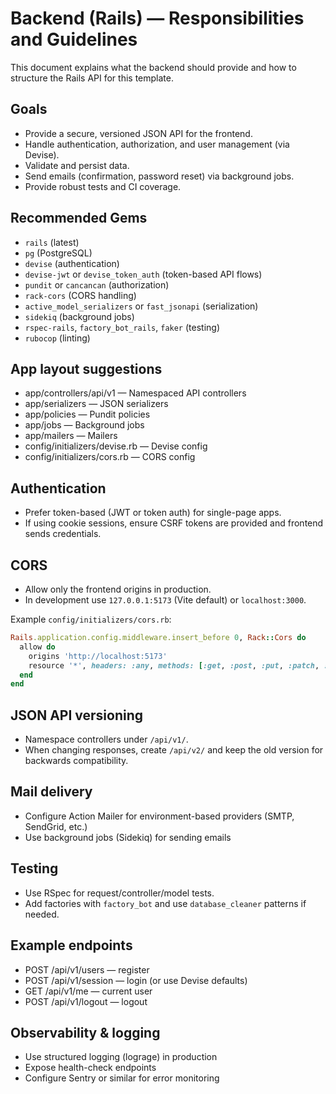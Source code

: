 # Backend (Rails) — Responsibilities and Guidelines

This document explains what the backend should provide and how to structure the Rails API for this template.

## Goals

- Provide a secure, versioned JSON API for the frontend.
- Handle authentication, authorization, and user management (via Devise).
- Validate and persist data.
- Send emails (confirmation, password reset) via background jobs.
- Provide robust tests and CI coverage.

## Recommended Gems

- `rails` (latest)
- `pg` (PostgreSQL)
- `devise` (authentication)
- `devise-jwt` or `devise_token_auth` (token-based API flows)
- `pundit` or `cancancan` (authorization)
- `rack-cors` (CORS handling)
- `active_model_serializers` or `fast_jsonapi` (serialization)
- `sidekiq` (background jobs)
- `rspec-rails`, `factory_bot_rails`, `faker` (testing)
- `rubocop` (linting)

## App layout suggestions

- app/controllers/api/v1 — Namespaced API controllers
- app/serializers — JSON serializers
- app/policies — Pundit policies
- app/jobs — Background jobs
- app/mailers — Mailers
- config/initializers/devise.rb — Devise config
- config/initializers/cors.rb — CORS config

## Authentication

- Prefer token-based (JWT or token auth) for single-page apps.
- If using cookie sessions, ensure CSRF tokens are provided and frontend sends credentials.

## CORS

- Allow only the frontend origins in production.
- In development use `127.0.0.1:5173` (Vite default) or `localhost:3000`.

Example `config/initializers/cors.rb`:

```ruby
Rails.application.config.middleware.insert_before 0, Rack::Cors do
  allow do
    origins 'http://localhost:5173'
    resource '*', headers: :any, methods: [:get, :post, :put, :patch, :delete, :options, :head], credentials: true
  end
end
```

## JSON API versioning

- Namespace controllers under `/api/v1/`.
- When changing responses, create `/api/v2/` and keep the old version for backwards compatibility.

## Mail delivery

- Configure Action Mailer for environment-based providers (SMTP, SendGrid, etc.)
- Use background jobs (Sidekiq) for sending emails

## Testing

- Use RSpec for request/controller/model tests.
- Add factories with `factory_bot` and use `database_cleaner` patterns if needed.

## Example endpoints

- POST /api/v1/users — register
- POST /api/v1/session — login (or use Devise defaults)
- GET /api/v1/me — current user
- POST /api/v1/logout — logout

## Observability & logging

- Use structured logging (lograge) in production
- Expose health-check endpoints
- Configure Sentry or similar for error monitoring
